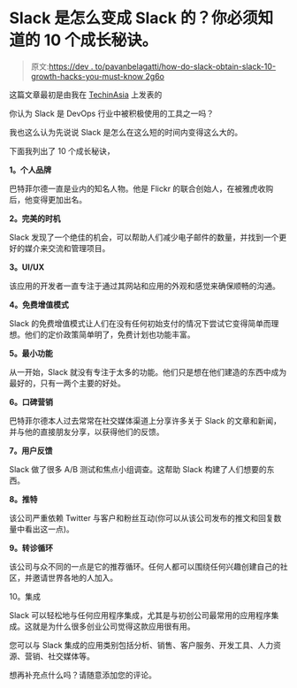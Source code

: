 # Slack 是怎么变成 Slack 的？你必须知道的 10 个成长秘诀。

> 原文:[https://dev . to/pavanbelagatti/how-do-slack-obtain-slack-10-growth-hacks-you-must-know 2g6o](https://dev.to/pavanbelagatti/how-did-slack-become-slack-10-growth-hacks-you-must-know-2g6o)

这篇文章最初是由我在 [TechinAsia](https://www.techinasia.com/talk/slack-4b-10-hacks) 上发表的

你认为 Slack 是 DevOps 行业中被积极使用的工具之一吗？

我也这么认为先说说 Slack 是怎么在这么短的时间内变得这么大的。

下面我列出了 10 个成长秘诀，

**1。个人品牌**

巴特菲尔德一直是业内的知名人物。他是 Flickr 的联合创始人，在被雅虎收购后，他变得更加出名。

**2。完美的时机**

Slack 发现了一个绝佳的机会，可以帮助人们减少电子邮件的数量，并找到一个更好的媒介来交流和管理项目。

**3。UI/UX**

该应用的开发者一直专注于通过其网站和应用的外观和感觉来确保顺畅的沟通。

**4。免费增值模式**

Slack 的免费增值模式让人们在没有任何初始支付的情况下尝试它变得简单而理想。他们的定价政策简单明了，免费计划也功能丰富。

**5。最小功能**

从一开始，Slack 就没有专注于太多的功能。他们只是想在他们建造的东西中成为最好的，只有一两个主要的好处。

**6。口碑营销**

巴特菲尔德本人过去常常在社交媒体渠道上分享许多关于 Slack 的文章和新闻，并与他的直接朋友分享，以获得他们的反馈。

**7。用户反馈**

Slack 做了很多 A/B 测试和焦点小组调查。这帮助 Slack 构建了人们想要的东西。

**8。推特**

该公司严重依赖 Twitter 与客户和粉丝互动(你可以从该公司发布的推文和回复数量中看出这一点)。

**9。转诊循环**

该公司与众不同的一点是它的推荐循环。任何人都可以围绕任何兴趣创建自己的社区，并邀请世界各地的人加入。

10。集成

Slack 可以轻松地与任何应用程序集成，尤其是与初创公司最常用的应用程序集成。这就是为什么很多创业公司觉得这款应用很有用。

您可以与 Slack 集成的应用类别包括分析、销售、客户服务、开发工具、人力资源、营销、社交媒体等。

想再补充点什么吗？请随意添加您的评论。